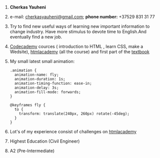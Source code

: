 1. **Cherkas Yauheni**

2. e-mail: cherkasyauheni@gmail.com; **phone number:** +37529 831 31 77

3. Try to find new useful ways of learning new important information to change industry. Have more stimulus to devote time to English.And eventually find a new job.

4. [Codecademy](https://www.codecademy.com/users/CherkasRS2019/achievements) cources ( introduction to HTML , learn CSS, make a Wedsite), [htmlacademy](https://htmlacademy.ru/profile/id931829/achievements) (all the course) and first part of the [textbook](http://learn.javascript.ru/)

5. My small latest small animation:
    ``` 
    .animation {
      animation-name: fly;
      animation-duration: 1s;
      animation-timing-function: ease-in;
      animation-delay: 3s;
      animation-fill-mode: forwards;
    }
    ``` 
    ```  
    @keyframes fly {
      to {
        transform: translate(240px, 260px) rotate(-45deg);
      }
    } 
    ```

6. Lot's of my experience consist of challenges on [htmlacademy](https://htmlacademy.ru/profile/id931829/achievements)

7. Highest Education (Civil Engineer)

8. А2 (Pre-Intermediate)